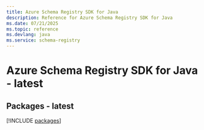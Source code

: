 ```yaml
---
title: Azure Schema Registry SDK for Java
description: Reference for Azure Schema Registry SDK for Java
ms.date: 07/21/2025
ms.topic: reference
ms.devlang: java
ms.service: schema-registry
---
```

# Azure Schema Registry SDK for Java - latest
## Packages - latest
[!INCLUDE [packages](schema-registry-index.md)]